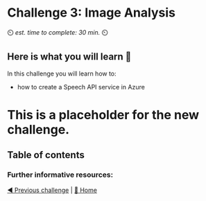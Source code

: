 # Challenge 3: Image Analysis

⏲️ _est. time to complete: 30 min._ ⏲️

## Here is what you will learn 🎯

In this challenge you will learn how to:

- how to create a Speech API service in Azure

# This is a placeholder for the new challenge.

## Table of contents

### Further informative resources:

[◀ Previous challenge](../../day1/Application/README.md) | [🔼 Home](../../../README.md)
